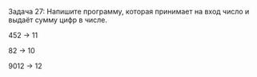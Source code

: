 Задача 27: Напишите программу, которая принимает на вход число и выдаёт сумму цифр в числе. 

452 -> 11

82 -> 10

9012 -> 12